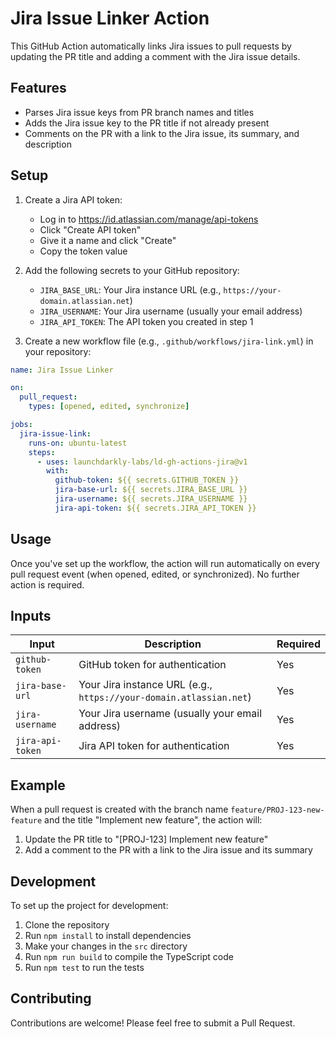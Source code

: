 # Jira Issue Linker Action

This GitHub Action automatically links Jira issues to pull requests by updating the PR title and adding a comment with the Jira issue details.

## Features

- Parses Jira issue keys from PR branch names and titles
- Adds the Jira issue key to the PR title if not already present
- Comments on the PR with a link to the Jira issue, its summary, and description

## Setup

1. Create a Jira API token:

   - Log in to https://id.atlassian.com/manage/api-tokens
   - Click "Create API token"
   - Give it a name and click "Create"
   - Copy the token value

2. Add the following secrets to your GitHub repository:

   - `JIRA_BASE_URL`: Your Jira instance URL (e.g., `https://your-domain.atlassian.net`)
   - `JIRA_USERNAME`: Your Jira username (usually your email address)
   - `JIRA_API_TOKEN`: The API token you created in step 1

3. Create a new workflow file (e.g., `.github/workflows/jira-link.yml`) in your repository:

```yaml
name: Jira Issue Linker

on:
  pull_request:
    types: [opened, edited, synchronize]

jobs:
  jira-issue-link:
    runs-on: ubuntu-latest
    steps:
      - uses: launchdarkly-labs/ld-gh-actions-jira@v1
        with:
          github-token: ${{ secrets.GITHUB_TOKEN }}
          jira-base-url: ${{ secrets.JIRA_BASE_URL }}
          jira-username: ${{ secrets.JIRA_USERNAME }}
          jira-api-token: ${{ secrets.JIRA_API_TOKEN }}
```

## Usage

Once you've set up the workflow, the action will run automatically on every pull request event (when opened, edited, or synchronized). No further action is required.

## Inputs

| Input            | Description                                                        | Required |
| ---------------- | ------------------------------------------------------------------ | -------- |
| `github-token`   | GitHub token for authentication                                    | Yes      |
| `jira-base-url`  | Your Jira instance URL (e.g., `https://your-domain.atlassian.net`) | Yes      |
| `jira-username`  | Your Jira username (usually your email address)                    | Yes      |
| `jira-api-token` | Jira API token for authentication                                  | Yes      |

## Example

When a pull request is created with the branch name `feature/PROJ-123-new-feature` and the title "Implement new feature", the action will:

1. Update the PR title to "[PROJ-123] Implement new feature"
2. Add a comment to the PR with a link to the Jira issue and its summary

## Development

To set up the project for development:

1. Clone the repository
2. Run `npm install` to install dependencies
3. Make your changes in the `src` directory
4. Run `npm run build` to compile the TypeScript code
5. Run `npm test` to run the tests

## Contributing

Contributions are welcome! Please feel free to submit a Pull Request.
